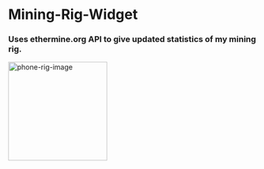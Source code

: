 # Mining-Rig-Widget
### Uses ethermine.org API to give updated statistics of my mining rig.

<img src="https://i.imgur.com/UlkIE4d.jpg" alt="phone-rig-image" width="200"/>
